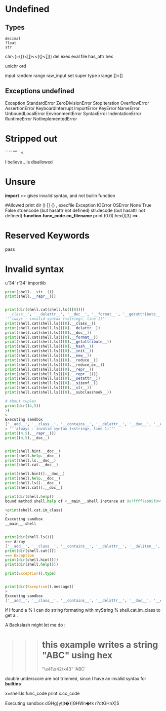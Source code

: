 # Undefined
##	Types
	decimal
	float
	str

chr~(~({}<[])<<({}<[]))
del
exex
eval
file
has_attr
hex

unichr
ord

input
random
range
raw_input
set
super
type
xrange
[]<[]

## Exceptions undefined
Exception
StandardError
ZeroDivisionError
StopIteration
OverflowError
AssertionError
KeyboardInterrupt
ImportError
KeyError
NameError
UnboundLocalError
EnvironmentError
SyntaxError
IndentationError
RuntimeError
NotImplementedError

# Stripped out
``
''
""
\`
<
>
I believe _ is disallowed
# Unsure
__import__
	>> gives invalid syntax, and not builin function

#Allowed
print
dir
()
[]
{}
,
execfile
Exception
IOError
OSError
None
True
False
str.encode (but hasattr not defined)
str.decode (but hasattr not defined)
**function.func_code.co_filename**
print (0.0).hex()[3] ==> .
# Reserved Keywords
pass

# Invalid syntax
u'34'
r'34'
importlib


```python
print(shell.__str__())
print(shell.__repr__())


print(dir(shell.cat(shell.ls()[0])))
'__class__', '__delattr__', '__doc__', '__format__', '__getattribute__', '__hash__', '__init__', '__new__', '__reduce__', '__reduce_ex__', '__repr__', '__setattr__', '__sizeof__', '__str__', '__subclasshook__'
'''lways : invalid syntax (<string>, line 1)'''
print(shell.cat(shell.ls()[0].__class__))
print(shell.cat(shell.ls()[0].__delattr__))
print(shell.cat(shell.ls()[0].__doc__))
print(shell.cat(shell.ls()[0].__format__))
print(shell.cat(shell.ls()[0].__getattribute__))
print(shell.cat(shell.ls()[0].__hash__))
print(shell.cat(shell.ls()[0].__init__))
print(shell.cat(shell.ls()[0].__new__))
print(shell.cat(shell.ls()[0].__reduce__))
print(shell.cat(shell.ls()[0].__reduce_ex__))
print(shell.cat(shell.ls()[0].__repr__))
print(shell.cat(shell.ls()[0].__repr__()))
print(shell.cat(shell.ls()[0].__setattr__))
print(shell.cat(shell.ls()[0].__sizeof__))
print(shell.cat(shell.ls()[0].__str__))
print(shell.cat(shell.ls()[0].__subclasshook__))

# About tuples
print(dir((4,5))
>)
>
Executing sandbox
['__add__', '__class__', '__contains__', '__delattr__', '__doc__', '__eq__', '__format__', '__ge__', '__getattribute__', '__getitem__', '__getnewargs__', '__getslice__', '__gt__', '__hash__', '__init__', '__iter__', '__le__', '__len__', '__lt__', '__mul__', '__ne__', '__new__', '__reduce__', '__reduce_ex__', '__repr__', '__rmul__', '__setattr__', '__sizeof__', '__str__', '__subclasshook__', 'count', 'index']
> '''always : invalid syntax (<string>, line 1)'''
print((4,5).__repr__())
print((4,5).__doc__)


print(shell.hint.__doc__)
print(shell.help.__doc__)
print(shell.ls.__doc__)
print(shell.cat.__doc__)

print(shell.hint().__doc__)
print(shell.help.__doc__)
print(shell.ls().__doc__)
print(shell.cat().__doc__)

print(dir(shell.help))
bound method shell.help of <__main__.shell instance at 0x7ffff7eb05f0>>

>print(shell.cat.im_class)	
>
Executing sandbox
__main__.shell


print(dir(shell.ls()))
==> Array
['__add__', '__class__', '__contains__', '__delattr__', '__delitem__', '__delslice__', '__doc__', '__eq__', '__format__', '__ge__', '__getattribute__', '__getitem__', '__getslice__', '__gt__', '__hash__', '__iadd__', '__imul__', '__init__', '__iter__', '__le__', '__len__', '__lt__', '__mul__', '__ne__', '__new__', '__reduce__', '__reduce_ex__', '__repr__', '__reversed__', '__rmul__', '__setattr__', '__setitem__', '__setslice__', '__sizeof__', '__str__', '__subclasshook__', 'append', 'count', 'extend', 'index', 'insert', 'pop', 'remove', 'reverse', 'sort']
print(dir(shell.cat()))
==> Exception
print(dir(shell.hint()))
print(dir(shell.help()))

print(Exception().type)


print(dir(Exception().message))
>
Executing sandbox
['__add__', '__class__', '__contains__', '__delattr__', '__doc__', '__eq__', '__format__', '__ge__', '__getattribute__', '__getitem__', '__getnewargs__', '__getslice__', '__gt__', '__hash__', '__init__', '__le__', '__len__', '__lt__', '__mod__', '__mul__', '__ne__', '__new__', '__reduce__', '__reduce_ex__', '__repr__', '__rmod__', '__rmul__', '__setattr__', '__sizeof__', '__str__', '__subclasshook__', '_formatter_field_name_split', '_formatter_parser', 'capitalize', 'center', 'count', 'decode', 'encode', 'endswith', 'expandtabs', 'find', 'format', 'index', 'isalnum', 'isalpha', 'isdigit', 'islower', 'isspace', 'istitle', 'isupper', 'join', 'ljust', 'lower', 'lstrip', 'partition', 'replace', 'rfind', 'rindex', 'rjust', 'rpartition', 'rsplit', 'rstrip', 'split', 'splitlines', 'startswith', 'strip', 'swapcase', 'title', 'translate', 'upper', 'zfill']

```
If I found a % I can do string formating with
myString % shell.cat.im_class
to get a .

A Backslash might let me do :
>>> # this example writes a string "ABC" using hex
>>> "\x41\x42\x43"
'ABC'

double underscore are not trimmed, since I have an invalid syntax for __builtins__

x=shell.ls.func_code
print x.co_code
>
Executing sandbox
dGHg}ytjt�}|GHWn�tk
r?dtGHnX|S
